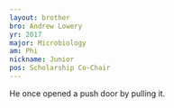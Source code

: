 ```yaml
---
layout: brother
bro: Andrew Lowery
yr: 2017
major: Microbiology
am: Phi
nickname: Junior
pos: Scholarship Co-Chair
---
```

He once opened a push door by pulling it.